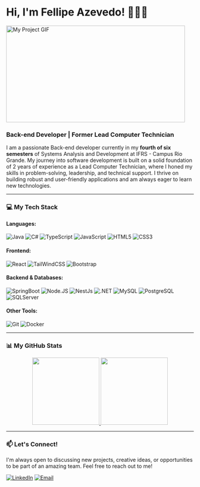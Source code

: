 # Hi, I'm Fellipe Azevedo! 👋👨‍💻

<img src="https://media4.giphy.com/media/v1.Y2lkPTc5MGI3NjExYWx3N2ttNTB0MHZwb3o3ZTlnM3p3dGJoNmtlMjk2Y3MyZzhzcW9hdCZlcD12MV9pbnRlcm5hbF9naWZfYnlfaWQmY3Q9Zw/BWD3CtcudWL28/giphy.gif" alt="My Project GIF" width="480" height="259">

### Back-end Developer | Former Lead Computer Technician

I am a passionate Back-end developer currently in my **fourth of six semesters** of Systems Analysis and Development at IFRS - Campus Rio Grande. My journey into software development is built on a solid foundation of 2 years of experience as a Lead Computer Technician, where I honed my skills in problem-solving, leadership, and technical support. I thrive on building robust and user-friendly applications and am always eager to learn new technologies.

---

### 💻 My Tech Stack

#### Languages:

![Java](https://img.shields.io/badge/Java-ED8B00?style=for-the-badge&logo=openjdk&logoColor=white)
![C#](https://img.shields.io/badge/C%23-239120?style=for-the-badge&logoColor=white)
![TypeScript](https://img.shields.io/badge/TypeScript-007ACC?style=for-the-badge&logo=typescript&logoColor=white)
![JavaScript](https://img.shields.io/badge/JavaScript-323330?style=for-the-badge&logo=javascript&logoColor=F7DF1E)
![HTML5](https://img.shields.io/badge/HTML5-E34F26?style=for-the-badge&logo=html5&logoColor=white)
![CSS3](https://img.shields.io/badge/CSS3-1572B6?style=for-the-badge&logo=css3&logoColor=white)

#### Frontend:

![React](https://img.shields.io/badge/React-20232A?style=for-the-badge&logo=react&logoColor=61DAFB)
![TailWindCSS](https://img.shields.io/badge/tailwindcss-%2338B2AC.svg?style=for-the-badge&logo=tailwind-css&logoColor=white)
![Bootstrap](https://img.shields.io/badge/Bootstrap-563D7C?style=for-the-badge&logo=bootstrap&logoColor=white)

#### Backend & Databases:

![SpringBoot](https://img.shields.io/badge/SpringBoot-6DB33F?style=for-the-badge&logo=Spring&logoColor=white)
![Node.JS](https://img.shields.io/badge/Node.js-43853D?style=for-the-badge&logo=node.js&logoColor=white)
![NestJs](https://img.shields.io/badge/-NestJs-ea2845?style=for-the-badge&logo=nestjs&logoColor=white)
![.NET](https://img.shields.io/badge/.NET-5C2D91?style=for-the-badge&logo=.ne)
![MySQL](https://img.shields.io/badge/MySQL-005C84?style=for-the-badge&logo=mysql&logoColor=white)
![PostgreSQL](https://img.shields.io/badge/postgres-%23316192.svg?style=for-the-badge&logo=postgresql&logoColor=white)
![SQLServer](https://img.shields.io/badge/Microsoft_SQL_Server-CC2927?style=for-the-badge)

#### Other Tools:

![Git](https://img.shields.io/badge/git-%23F05033.svg?style=for-the-badge&logo=git&logoColor=white)
![Docker](https://img.shields.io/badge/docker-257bd6?style=for-the-badge&logo=docker&logoColor=white)

---

### 📊 My GitHub Stats

<div align="center">
   <a href="https://github.com/FellipeCavalcante">
    <img height="180em" src="https://github-readme-stats.vercel.app/api/top-langs/?username=FellipeCavalcante&layout=compact&langs_count=7&theme=dracula&bg_color=00000000&border_color=30A3DC&show_icons=true&icon_color=30A3DC&title_color=E94D5F&text_color=FFF"/> 
    <img height="180em" src="https://github-readme-stats.vercel.app/api?username=FellipeCavalcante&theme=dracula&bg_color=00000000&border_color=30A3DC&show_icons=true&icon_color=30A3DC&title_color=E94D5F&text_color=FFF&include_all_commits=true"/>
  </a>
</div>

---

### 📫 Let's Connect!

I'm always open to discussing new projects, creative ideas, or opportunities to be part of an amazing team. Feel free to reach out to me!

<a href="https://www.linkedin.com/in/fellipeazevedo03/"><img src="https://img.shields.io/badge/LinkedIn-0077B5?style=for-the-badge&logo=linkedin&logoColor=white" alt="LinkedIn"></a>
<a href="mailto:fellipe.c.azevedo03@gmail.com"><img src="https://img.shields.io/badge/Email-D14836?style=for-the-badge&logo=gmail&logoColor=white" alt="Email"></a>
